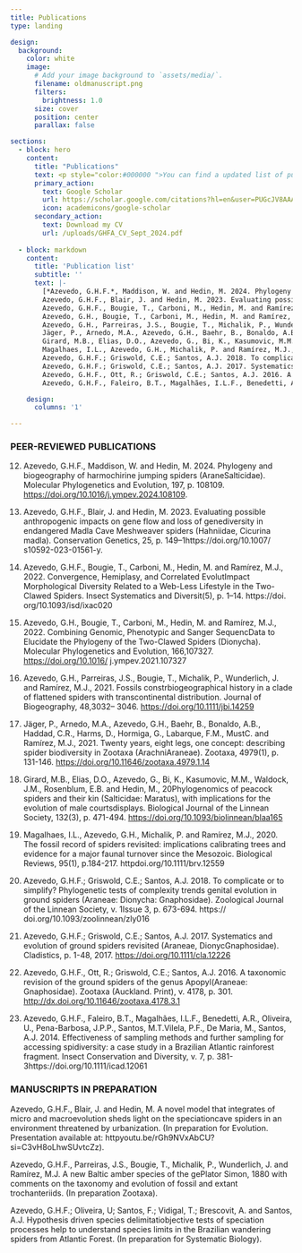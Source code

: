 ```yaml
---
title: Publications
type: landing

design:
  background:
    color: white
    image:
      # Add your image background to `assets/media/`.
      filename: oldmanuscript.png
      filters:
        brightness: 1.0
      size: cover
      position: center
      parallax: false

sections:
  - block: hero
    content:
      title: "Publications"
      text: <p style="color:#000000 ">You can find a updated list of publications on my Google Scholar profile, or you can download my CV. Don't hesitate to contact me if you find some pay wall on your way. </p>
      primary_action:
        text: Google Scholar
        url: https://scholar.google.com/citations?hl=en&user=PUGcJV8AAAAJ
        icon: academicons/google-scholar
      secondary_action:
        text: Download my CV
        url: /uploads/GHFA_CV_Sept_2024.pdf
  
  - block: markdown
    content:
      title: 'Publication list'
      subtitle: ''
      text: |-
        [*Azevedo, G.H.F.*, Maddison, W. and Hedin, M. 2024. Phylogeny and biogeography of harmochirine jumping spiders (Araneae: Salticidae). Molecular Phylogenetics and Evolution, 197, p. 108109.](https://doi.org/10.1016/j.ympev.2024.108109)  
        Azevedo, G.H.F., Blair, J. and Hedin, M. 2023. Evaluating possible anthropogenic impacts on gene flow and loss of genetic diversity in endangered Madla Cave Meshweaver spiders (Hahniidae, Cicurina madla). Conservation Genetics, 25, p. 149–164. https://doi.org/10.1007/s10592-023-01561-y.   
        Azevedo, G.H.F., Bougie, T., Carboni, M., Hedin, M. and Ramírez, M.J., 2022. Convergence, Hemiplasy, and Correlated Evolution Impact         Morphological Diversity Related to a Web-Less Lifestyle in the Two-Clawed Spiders. Insect Systematics and Diversity, 6(5), p. 1–14. https://doi.        org/10.1093/isd/ixac020
        Azevedo, G.H., Bougie, T., Carboni, M., Hedin, M. and Ramírez, M.J., 2022. Combining Genomic, Phenotypic and Sanger Sequencing Data to Elucidate         the Phylogeny of the Two-Clawed 	Spiders (Dionycha). Molecular Phylogenetics and Evolution, 166, p. 107327. https://doi.org/10.1016/j.ympev.2021.107327  
        Azevedo, G.H., Parreiras, J.S., Bougie, T., Michalik, P., Wunderlich, J. and Ramírez, M.J., 2021. Fossils constrain biogeographical history in a         clade of flattened spiders with transcontinental distribution. Journal of Biogeography, 48, p. 3032– 3046. https://doi.org/10.1111/jbi.14259  
        Jäger, P., Arnedo, M.A., Azevedo, G.H., Baehr, B., Bonaldo, A.B., Haddad, C.R., Harms, D., Hormiga, G., Labarque, F.M., Muster, C. and Ramírez,         M.J., 2021. Twenty years, eight legs, one concept: describing spider biodiversity in Zootaxa (Arachnida: Araneae). Zootaxa, 4979(1), p. 131-146.         https://doi.org/10.11646/zootaxa.4979.1.14  
        Girard, M.B., Elias, D.O., Azevedo, G., Bi, K., Kasumovic, M.M., Waldock, J.M., Rosenblum, E.B. and Hedin, M., 2021. Phylogenomics of peacock         spiders and their kin (Salticidae: Maratus), with implications for the evolution of male courtship displays. Biological Journal of the Linnean         Society, 132(3), p. 471-494. https://doi.org/10.1093/biolinnean/blaa165  
        Magalhaes, I.L., Azevedo, G.H., Michalik, P. and Ramírez, M.J., 2020. The fossil record of spiders revisited: implications for calibrating trees         and evidence for a major faunal turnover since the Mesozoic. Biological Reviews, 95(1), p.184-217. https://doi.org/10.1111/brv.12559
        Azevedo, G.H.F.; Griswold, C.E.; Santos, A.J. 2018. To complicate or to simplify? Phylogenetic tests of complexity trends and genital evolution         in ground spiders (Araneae: Dionycha: Gnaphosidae). Zoological Journal of the Linnean Society, v. 184, Issue 3, p. 673-694. https://doi.org/10.        1093/zoolinnean/zly016
        Azevedo, G.H.F.; Griswold, C.E.; Santos, A.J. 2017. Systematics and evolution of ground spiders revisited (Araneae, Dionycha, Gnaphosidae).         Cladistics, p. 1-48, 2017. https://doi.org/10.1111/cla.12226
        Azevedo, G.H.F., Ott, R.; Griswold, C.E.; Santos, A.J. 2016. A taxonomic revision of the ground spiders of the genus Apopyllus (Araneae:         Gnaphosidae). Zootaxa (Auckland. Print), v. 4178, p. 301. http://dx.doi.org/10.11646/zootaxa.4178.3.1
        Azevedo, G.H.F., Faleiro, B.T., Magalhães, I.L.F., Benedetti, A.R., Oliveira, U., Pena-Barbosa, 	J.P.P., Santos, M.T.T., Vilela, P.F., De         Maria, M., Santos, A.J. 2014. Effectiveness of sampling methods and further sampling for accessing spider diversity: a case study in a Brazilian         Atlantic rainforest fragment. Insect Conservation and Diversity, v. 7, p. 381-391. https://doi.org/10.1111/icad.12061

    design:
      columns: '1'

---
```


### PEER-REVIEWED PUBLICATIONS

12. Azevedo, G.H.F., Maddison, W. and Hedin, M. 2024. Phylogeny and biogeography of harmochirine jumping spiders (AraneSalticidae).           Molecular Phylogenetics and Evolution, 197, p. 108109. https://doi.org/10.1016/j.ympev.2024.108109.

11. Azevedo, G.H.F., Blair, J. and Hedin, M. 2023. Evaluating possible anthropogenic impacts on gene flow and loss of genediversity in           endangered Madla Cave Meshweaver spiders (Hahniidae, Cicurina madla). Conservation Genetics, 25, p. 149–1https://doi.org/10.1007/          s10592-023-01561-y. 

10. Azevedo, G.H.F., Bougie, T., Carboni, M., Hedin, M. and Ramírez, M.J., 2022. Convergence, Hemiplasy, and Correlated EvolutImpact           Morphological Diversity Related to a Web-Less Lifestyle in the Two-Clawed Spiders. Insect Systematics and Diversit(5), p. 1–14. https://doi.          org/10.1093/isd/ixac020

9. Azevedo, G.H., Bougie, T., Carboni, M., Hedin, M. and Ramírez, M.J., 2022. Combining Genomic, Phenotypic and Sanger SequencData to           Elucidate the Phylogeny of the Two-Clawed 	Spiders (Dionycha). Molecular Phylogenetics and Evolution, 166,107327. https://doi.org/10.1016/          j.ympev.2021.107327

8. Azevedo, G.H., Parreiras, J.S., Bougie, T., Michalik, P., Wunderlich, J. and Ramírez, M.J., 2021. Fossils constrbiogeographical history           in a clade of flattened spiders with transcontinental distribution. Journal of Biogeography, 48,3032– 3046. https://doi.org/10.1111/jbi.14259

7. Jäger, P., Arnedo, M.A., Azevedo, G.H., Baehr, B., Bonaldo, A.B., Haddad, C.R., Harms, D., Hormiga, G., Labarque, F.M., MustC. and           Ramírez, M.J., 2021. Twenty years, eight legs, one concept: describing spider biodiversity in Zootaxa (ArachniAraneae). Zootaxa, 4979(1), p.           131-146. https://doi.org/10.11646/zootaxa.4979.1.14 

6. Girard, M.B., Elias, D.O., Azevedo, G., Bi, K., Kasumovic, M.M., Waldock, J.M., Rosenblum, E.B. and Hedin, M., 20Phylogenomics of           peacock spiders and their kin (Salticidae: Maratus), with implications for the evolution of male courtsdisplays. Biological Journal of the           Linnean Society, 132(3), p. 471-494. https://doi.org/10.1093/biolinnean/blaa165

5. Magalhaes, I.L., Azevedo, G.H., Michalik, P. and Ramírez, M.J., 2020. The fossil record of spiders revisited: implications calibrating           trees and evidence for a major faunal turnover since the Mesozoic. Biological Reviews, 95(1), p.184-217. httpdoi.org/10.1111/brv.12559

4. Azevedo, G.H.F.; Griswold, C.E.; Santos, A.J. 2018. To complicate or to simplify? Phylogenetic tests of complexity trends genital           evolution in ground spiders (Araneae: Dionycha: Gnaphosidae). Zoological Journal of the Linnean Society, v. 1Issue 3, p. 673-694. https://          doi.org/10.1093/zoolinnean/zly016

3. Azevedo, G.H.F.; Griswold, C.E.; Santos, A.J. 2017. Systematics and evolution of ground spiders revisited (Araneae, DionycGnaphosidae).           Cladistics, p. 1-48, 2017. https://doi.org/10.1111/cla.12226

2. Azevedo, G.H.F., Ott, R.; Griswold, C.E.; Santos, A.J. 2016. A taxonomic revision of the ground spiders of the genus Apopyl(Araneae:           Gnaphosidae). Zootaxa (Auckland. Print), v. 4178, p. 301. http://dx.doi.org/10.11646/zootaxa.4178.3.1

1. Azevedo, G.H.F., Faleiro, B.T., Magalhães, I.L.F., Benedetti, A.R., Oliveira, U., Pena-Barbosa, 	J.P.P., Santos, M.T.Vilela, P.F., De           Maria, M., Santos, A.J. 2014. Effectiveness of sampling methods and further sampling for accessing spidiversity: a case study in a Brazilian Atlantic rainforest fragment. Insect Conservation and Diversity, v. 7, p. 381-3https://doi.org/10.1111/icad.12061

### MANUSCRIPTS IN PREPARATION
Azevedo, G.H.F., Blair, J. and Hedin, M. A novel model that integrates of micro and macroevolution sheds light on the speciationcave spiders           in an environment threatened by urbanization. (In preparation for Evolution. Presentation available at: httpyoutu.be/rGh9NVxAbCU?          si=C3vH8oLhwSUvtcZz).

Azevedo, G.H.F., Parreiras, J.S., Bougie, T., Michalik, P., Wunderlich, J. and Ramírez, M.J. A new Baltic amber species of the gePlator           Simon, 1880 with comments on the taxonomy and evolution of fossil and extant trochanteriids. (In preparation Zootaxa).

Azevedo, G.H.F.; Oliveira, U; Santos, F.; Vidigal, T.; Brescovit, A. and Santos, A.J. Hypothesis driven species delimitatiobjective tests of    speciation processes help to understand species limits in the Brazilian wandering spiders from Atlantic Forest. (In preparation for           Systematic Biology).
   
